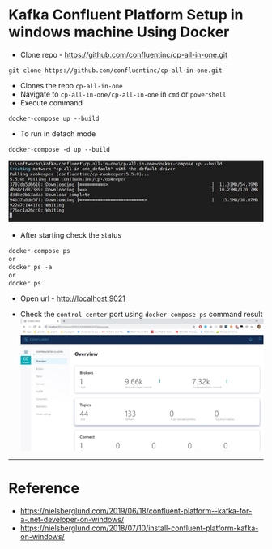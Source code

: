 # Kafka Confluent Platform Setup in windows machine Using Docker
* Clone repo - https://github.com/confluentinc/cp-all-in-one.git
```
git clone https://github.com/confluentinc/cp-all-in-one.git
```
* Clones the repo `cp-all-in-one`
* Navigate to `cp-all-in-one/cp-all-in-one` in `cmd` or `powershell`
* Execute command 
```
docker-compose up --build
```
* To run in detach mode
```
docker-compose -d up --build
```
![picture](img/000001-kafka-confluent-platform-docker-compose-command-execution.jpg)
* After starting check the status
```
docker-compose ps
or
docker ps -a
or
docker ps
```
* Open url - [http://localhost:9021](http://localhost:9021)

* Check the `control-center` port using `docker-compose ps` command result
![picture](img/000002-kafka-confluent-control-center.jpg)
------
# Reference
* https://nielsberglund.com/2019/06/18/confluent-platform--kafka-for-a-.net-developer-on-windows/
* https://nielsberglund.com/2018/07/10/install-confluent-platform-kafka-on-windows/